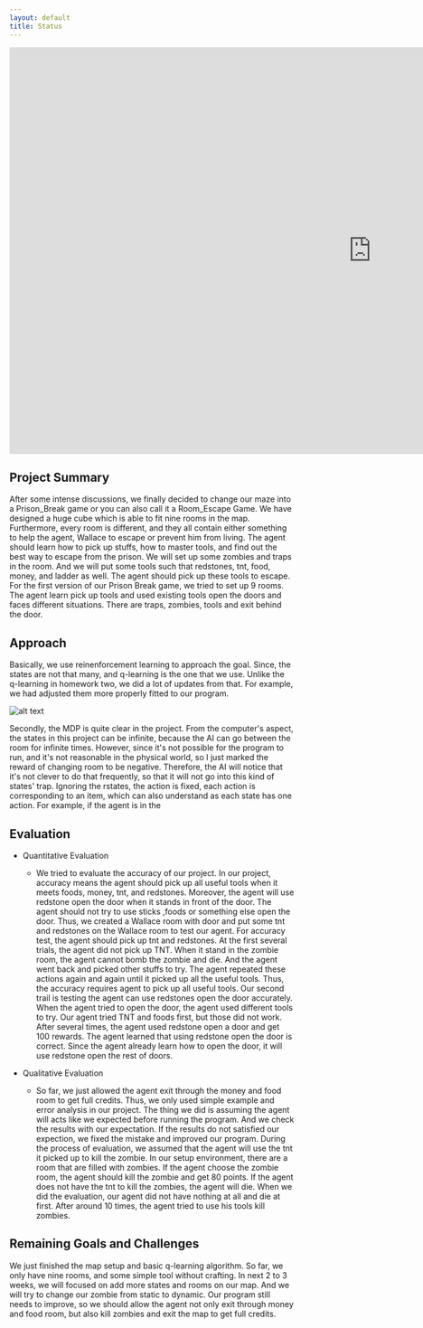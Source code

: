 ```yaml
---
layout: default
title: Status
---
```


<div><iframe width="1280" height="720" src="https://www.youtube.com/embed/XtD2K157d3Q" frameborder="0" allowfullscreen></iframe></div>

## Project Summary
After some intense discussions, we finally decided to change our maze into a Prison_Break game or you can also call it a Room_Escape Game. We have designed a huge cube which is able to fit nine rooms in the map. Furthermore, every room is different, and they all contain either something to help the agent, Wallace to escape or prevent him from living. The agent should learn how to pick up stuffs, how to master tools, and find out the best way to escape from the prison. We will set up some zombies and traps in the room. And we will put some tools such that redstones, tnt, food, money, and ladder as well. The agent should pick up these tools to escape. For the first version of our Prison Break game, we tried to set up 9 rooms. The agent learn pick up tools and used existing tools open the doors and faces different situations. There are traps, zombies, tools and exit behind the door. 

## Approach
Basically, we use reinenforcement learning to approach the goal. Since, the states are not that many, and q-learning is the one that we use. Unlike the q-learning in homework two, we did a lot of updates from that. For example, we had adjusted them more properly fitted to our program.

![alt text](https://drive.google.com/file/d/0B9Nc7X25NjKPZ0tPLW51a1lDZkk/view?usp=sharing)

Secondly, the MDP is quite clear in the project. From the computer's aspect, the states in this project can be infinite, because the AI can go between the room for infinite times. However, since it's not possible for the program to run, and it's not reasonable in the physical world, so I just marked the reward of changing room to be negative. Therefore, the AI will notice that it's not clever to do that frequently, so that it will not go into this kind of states' trap. Ignoring the rstates, the action is fixed, each action is corresponding to an item, which can also understand as each state has one action. For example, if the agent is in the 

## Evaluation
- Quantitative Evaluation
  - We tried to evaluate the accuracy of our project. In our project, accuracy means the agent should pick up all useful tools when it meets foods, money, tnt, and redstones. Moreover, the agent will use redstone open the door when it stands in front of the door. The agent should not try to use sticks ,foods or something else open the door. Thus, we created a Wallace room with door and put some tnt and redstones on the Wallace room to test our agent. For accuracy test, the agent should pick up tnt and redstones. At the first several trials, the agent did not pick up TNT. When it stand in the zombie room, the agent cannot bomb the zombie and die. And the agent went back and picked other stuffs to try. The agent repeated these actions again and again until it picked up all the useful tools. Thus, the accuracy requires agent to pick up all useful tools. Our second trail is testing the agent can use redstones open the door accurately. When the agent tried to open the door, the agent used different tools to try. Our agent tried TNT and foods first, but those did not work. After several times, the agent used redstone open a door and get 100 rewards. The agent learned that using redstone open the door is correct. Since the agent already learn how to open the door, it will use redstone open the rest of doors.
 
- Qualitative Evaluation
  - So far, we just allowed the agent exit through the money and food room to get full credits. Thus, we only used simple example and error analysis in our project. The thing we did is assuming the agent will acts like we expected before running the program. And we check the results with our expectation. If the results do not satisfied our expection, we fixed the mistake and improved our program. During the process of evaluation, we assumed that the agent will use the tnt it picked up to kill the zombie. In our setup environment, there are a room that are filled with zombies. If the agent choose the zombie room, the agent should kill the zombie and get 80 points. If the agent does not have the tnt to kill the zombies, the agent will die. When we did the evaluation, our agent did not have nothing at all and die at first. After around 10 times, the agent tried to use his tools kill zombies.

## Remaining Goals and Challenges
We just finished the map setup and basic q-learning algorithm. So far, we only have nine rooms, and some simple tool without crafting. In next 2 to 3 weeks, we will focused on add more states and rooms on our map. And we will try to change our zombie from static to dynamic. Our program still needs to improve, so we should allow the agent not only exit through money and food room, but also kill zombies and exit the map to get full credits.
